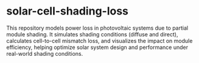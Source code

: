 # solar-cell-shading-loss
This repository models power loss in photovoltaic systems due to partial module shading. It simulates shading conditions (diffuse and direct), calculates cell-to-cell mismatch loss, and visualizes the impact on module efficiency, helping optimize solar system design and performance under real-world shading conditions.
